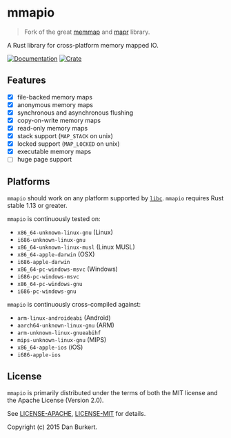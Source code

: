 # mmapio

> Fork of the great [memmap](https://github.com/danburkert/memmap-rs) and [mapr](https://github.com/filecoin-project/mapr) library.

A Rust library for cross-platform memory mapped IO.

[![Documentation](https://docs.rs/mmapio/badge.svg)](https://docs.rs/mmapio)
[![Crate](https://img.shields.io/crates/v/mmapio.svg)](https://crates.io/crates/mmapio)

## Features

- [x] file-backed memory maps
- [x] anonymous memory maps
- [x] synchronous and asynchronous flushing
- [x] copy-on-write memory maps
- [x] read-only memory maps
- [x] stack support (`MAP_STACK` on unix)
- [x] locked support (`MAP_LOCKED` on unix)
- [x] executable memory maps
- [ ] huge page support

## Platforms

`mmapio` should work on any platform supported by
[`libc`](https://github.com/rust-lang-nursery/libc#platforms-and-documentation).
`mmapio` requires Rust stable 1.13 or greater.

`mmapio` is continuously tested on:
  * `x86_64-unknown-linux-gnu` (Linux)
  * `i686-unknown-linux-gnu`
  * `x86_64-unknown-linux-musl` (Linux MUSL)
  * `x86_64-apple-darwin` (OSX)
  * `i686-apple-darwin`
  * `x86_64-pc-windows-msvc` (Windows)
  * `i686-pc-windows-msvc`
  * `x86_64-pc-windows-gnu`
  * `i686-pc-windows-gnu`

`mmapio` is continuously cross-compiled against:
  * `arm-linux-androideabi` (Android)
  * `aarch64-unknown-linux-gnu` (ARM)
  * `arm-unknown-linux-gnueabihf`
  * `mips-unknown-linux-gnu` (MIPS)
  * `x86_64-apple-ios` (iOS)
  * `i686-apple-ios`

## License

`mmapio` is primarily distributed under the terms of both the MIT license and the Apache License (Version 2.0).

See [LICENSE-APACHE](LICENSE-APACHE), [LICENSE-MIT](LICENSE-MIT) for details.

Copyright (c) 2015 Dan Burkert.
